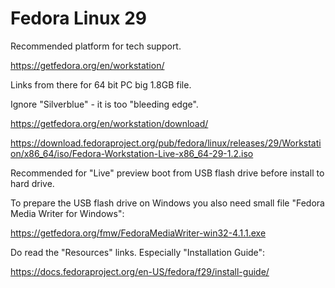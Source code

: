 # Fedora Linux 29

Recommended platform for tech support.

https://getfedora.org/en/workstation/

Links from there for 64 bit PC big 1.8GB file. 

Ignore "Silverblue" - it is too "bleeding edge".

https://getfedora.org/en/workstation/download/

https://download.fedoraproject.org/pub/fedora/linux/releases/29/Workstation/x86_64/iso/Fedora-Workstation-Live-x86_64-29-1.2.iso

Recommended for "Live" preview boot from USB flash drive before install to hard drive.

To prepare the USB flash drive on Windows you also need small file "Fedora Media Writer for Windows":

https://getfedora.org/fmw/FedoraMediaWriter-win32-4.1.1.exe

Do read the "Resources" links. Especially "Installation Guide":

https://docs.fedoraproject.org/en-US/fedora/f29/install-guide/


